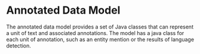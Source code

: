 # Annotated Data Model #

The annotated data model provides a set of Java classes that can
represent a unit of text and associated annotations. The model has a
java class for each unit of annotation, such as an entity mention or
the results of language detection.
